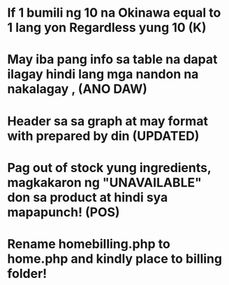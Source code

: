 # If 1 bumili ng 10 na Okinawa equal to 1 lang yon Regardless yung 10 (K)
# May iba pang info sa table na dapat ilagay hindi lang mga nandon na nakalagay , (ANO DAW)
# Header sa sa graph at may format with prepared by din (UPDATED)
# Pag out of stock yung  ingredients, magkakaron ng "UNAVAILABLE" don sa product at hindi sya mapapunch! (POS)
# Rename homebilling.php to home.php and kindly place to billing folder!
